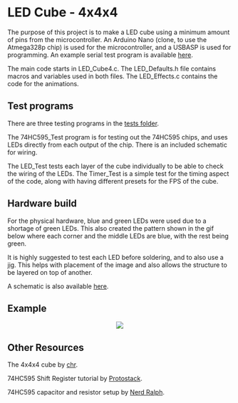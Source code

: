 # LED Cube - 4x4x4

The purpose of this project is to make a LED cube using a minimum amount of pins from the
microcontroller. An Arduino Nano (clone, to use the Atmega328p chip) is used for the
microcontroller, and a USBASP is used for programming. An example serial test program is
available [here](https://github.com/mwyoung/avr-serial-test).

The main code starts in LED\_Cube4.c. The LED\_Defaults.h file contains macros and
variables used in both files. The LED\_Effects.c contains the code for the animations.

## Test programs

There are three testing programs in the [tests
folder](https://github.com/mwyoung/LED-Cube/tree/master/tests).

The 74HC595\_Test program is for testing out the 74HC595 chips, and uses LEDs directly
from each output of the chip. There is an included schematic for wiring.

The LED\_Test tests each layer of the cube individually to be able to check the wiring of
the LEDs. The Timer\_Test is a simple test for the timing aspect of the code, along with
having different presets for the FPS of the cube.

## Hardware build

For the physical hardware, blue and green LEDs were used due to a shortage of green LEDs.
This also created the pattern shown in the gif below where each corner and the middle LEDs
are blue, with the rest being green.

It is highly suggested to test each LED before soldering, and to also use a [jig](https://user-images.githubusercontent.com/10273995/66607028-30d67d00-eb68-11e9-9e58-f144b741c010.jpg).
This helps with placement of the image and also allows the structure to be layered on top
of another.

A schematic is also available [here](https://github.com/mwyoung/LED-Cube/blob/master/Schematic/LED_Cube.svg).

## Example
<p align="center">
<img src="https://user-images.githubusercontent.com/10273995/66527012-6703f600-eaaf-11e9-91d3-ce5843f21daa.gif"/>
</p>

## Other Resources
The 4x4x4 cube by [chr](https://www.instructables.com/id/LED-Cube-4x4x4/).

74HC595 Shift Register tutorial by [Protostack](https://protostack.com.au/2010/05/introduction-to-74hc595-shift-register-controlling-16-leds/).

74HC595 capacitor and resistor setup by [Nerd Ralph](nerdralph.blogspot.com/2015/10/using-74hc595-as-74hc164-shift-register.html).
